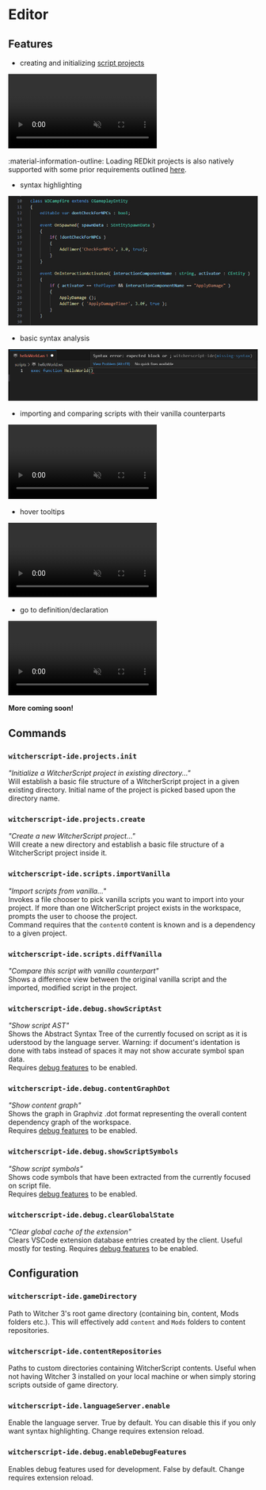 # Editor

## Features

- creating and initializing [script projects](./project-system.md)

<video controls muted>
  <source src="../../assets/user-manual/editor/project-creation.mp4" type="video/mp4">
</video>

:material-information-outline: Loading REDkit projects is also natively supported with some prior requirements outlined [here](./project-system.md#redkit-project).

- syntax highlighting

![Syntax Highlighting](../assets/user-manual/editor/syntax-highlighting.jpg)

- basic syntax analysis

![Syntax Analysis](../assets/user-manual/editor/syntax-analysis.jpg)

- importing and comparing scripts with their vanilla counterparts

<video controls muted>
  <source src="../../assets/user-manual/editor/vanilla-import-diff.mp4" type="video/mp4">
</video>

- hover tooltips

<video controls muted>
  <source src="../../assets/user-manual/editor/hover.mp4" type="video/mp4">
</video>

- go to definition/declaration

<video controls muted>
  <source src="../../assets/user-manual/editor/goto-definition.mp4" type="video/mp4">
</video>

**More coming soon!**


## Commands

### `witcherscript-ide.projects.init`
*"Initialize a WitcherScript project in existing directory..."*  
Will establish a basic file structure of a WitcherScript project in a given existing directory. Initial name of the project is picked based upon the directory name.

### `witcherscript-ide.projects.create` 
*"Create a new WitcherScript project..."*  
Will create a new directory and establish a basic file structure of a WitcherScript project inside it.

### `witcherscript-ide.scripts.importVanilla`
*"Import scripts from vanilla..."*  
Invokes a file chooser to pick vanilla scripts you want to import into your project. If more than one WitcherScript project exists in the workspace, prompts the user to choose the project.  
Command requires that the `content0` content is known and is a dependency to a given project.

### `witcherscript-ide.scripts.diffVanilla`
*"Compare this script with vanilla counterpart"*  
Shows a difference view between the original vanilla script and the imported, modified script in the project.

### `witcherscript-ide.debug.showScriptAst`
*"Show script AST"*  
Shows the Abstract Syntax Tree  of the currently focused on script as it is uderstood by the language server.
Warning: if document's identation is done with tabs instead of spaces it may not show accurate symbol span data.  
Requires [debug features](#witcherscript-idedebugenabledebugfeatures) to be enabled.

### `witcherscript-ide.debug.contentGraphDot`
*"Show content graph"*  
Shows the graph in Graphviz .dot format representing the overall content dependency graph of the workspace.  
Requires [debug features](#witcherscript-idedebugenabledebugfeatures) to be enabled.

### `witcherscript-ide.debug.showScriptSymbols`
*"Show script symbols"*  
Shows code symbols that have been extracted from the currently focused on script file.  
Requires [debug features](#witcherscript-idedebugenabledebugfeatures) to be enabled.

### `witcherscript-ide.debug.clearGlobalState`
*"Clear global cache of the extension"*  
Clears VSCode extension database entries created by the client. Useful mostly for testing.
Requires [debug features](#witcherscript-idedebugenabledebugfeatures) to be enabled.


## Configuration

### `witcherscript-ide.gameDirectory`
Path to Witcher 3's root game directory (containing bin, content, Mods folders etc.). This will effectively add `content` and `Mods` folders to content repositories.

### `witcherscript-ide.contentRepositories`
Paths to custom directories containing WitcherScript contents. Useful when not having Witcher 3 installed on your local machine or when simply storing scripts outside of game directory.

### `witcherscript-ide.languageServer.enable`
Enable the language server. True by default.  You can disable this if you only want syntax highlighting. Change requires extension reload.

### `witcherscript-ide.debug.enableDebugFeatures`
Enables debug features used for development. False by default. Change requires extension reload.
